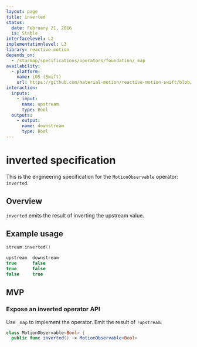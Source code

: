 ```yaml
---
layout: page
title: inverted
status:
  date: February 21, 2016
  is: Stable
interfacelevel: L2
implementationlevel: L3
library: reactive-motion
depends_on:
  - /starmap/specifications/operators/foundation/_map
availability:
  - platform:
    name: iOS (Swift)
    url: https://github.com/material-motion/reactive-motion-swift/blob/develop/src/operators/inverted.swift
interaction:
  inputs:
    - input:
      name: upstream
      type: Bool
  outputs:
    - output:
      name: downstream
      type: Bool
---
```


# inverted specification

This is the engineering specification for the `MotionObservable` operator: `inverted`.

## Overview

`inverted` emits the result of inverting the upstream value.

## Example usage

```swift
stream.inverted()

upstream  downstream
true      false
true      false
false     true
```

## MVP

### Expose an inverted operator API

Use `_map` to implement the operator. Emit the result of `!upstream`.

```swift
class MotionObservable<Bool> {
  public func inverted() -> MotionObservable<Bool>
```

